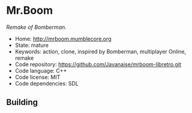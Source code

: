 # Mr.Boom

_Remake of Bomberman._

- Home: http://mrboom.mumblecore.org
- State: mature
- Keywords: action, clone, inspired by Bomberman, multiplayer Online, remake
- Code repository: https://github.com/Javanaise/mrboom-libretro.git
- Code language: C++
- Code license: MIT
- Code dependencies: SDL

## Building
